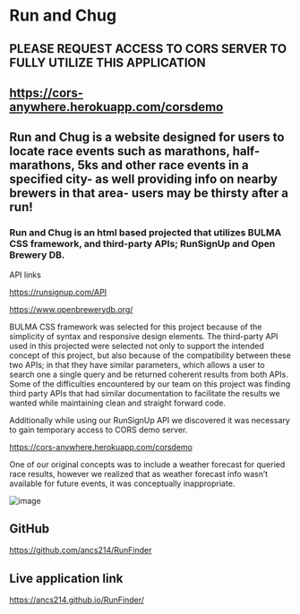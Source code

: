 # Run and Chug

## PLEASE REQUEST ACCESS TO CORS SERVER TO FULLY UTILIZE THIS APPLICATION

## https://cors-anywhere.herokuapp.com/corsdemo

## Run and Chug is a website designed for users to locate race events such as marathons, half- marathons, 5ks and other race events in a specified city- as well providing info on nearby brewers in that area- users may be thirsty after a run!

### Run and Chug is an html based projected that utilizes BULMA CSS framework, and third-party APIs; RunSignUp and Open Brewery DB.
API links

https://runsignup.com/API

https://www.openbrewerydb.org/

BULMA CSS framework was selected for this project because of the simplicity of syntax and responsive design elements.
The third-party API used in this projected were selected not only to support the intended concept of this project, but also because of the compatibility between these two APIs; in that they have similar parameters, which allows a user to search one a single query and be returned coherent results from both APIs.
Some of the difficulties encountered by our team on this project was finding third party APIs that had similar documentation to facilitate the results we wanted while maintaining clean and straight forward code.

Additionally while using our RunSignUp API we discovered it was necessary to gain temporary access to CORS demo server.

https://cors-anywhere.herokuapp.com/corsdemo

One of our original concepts was to include a weather forecast for queried race results, however we realized that as weather forecast info wasn’t available for future events, it was conceptually inappropriate.

![image](https://user-images.githubusercontent.com/96699842/160510493-a3fad2db-7f06-4f57-8745-61b4248fa659.png)

## GitHub

https://github.com/ancs214/RunFinder

## Live application link

https://ancs214.github.io/RunFinder/

